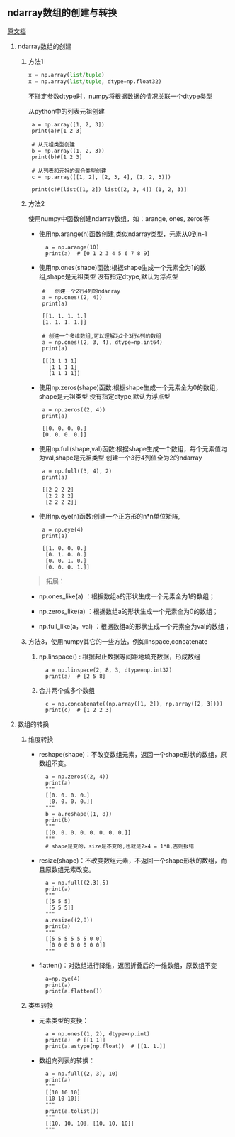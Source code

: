 ## ndarray数组的创建与转换
[原文档](https://blog.csdn.net/qq_41149269/article/details/81224111)


1. ndarray数组的创建

    1. 方法1

        ```python
        x = np.array(list/tuple)
        x = np.array(list/tuple, dtype=np.float32)
        ```

        不指定参数dtype时，numpy将根据数据的情况关联一个dtype类型

        从python中的列表元祖创建

            a = np.array([1, 2, 3])
            print(a)#[1 2 3]
            
            # 从元祖类型创建
            b = np.array((1, 2, 3))
            print(b)#[1 2 3]
            
            # 从列表和元祖的混合类型创建
            c = np.array([[1, 2], [2, 3, 4], (1, 2, 3)])
            
            print(c)#[list([1, 2]) list([2, 3, 4]) (1, 2, 3)]

    2. 方法2

        使用numpy中函数创建ndarray数组，如：arange, ones, zeros等
        
        - 使用np.arange(n)函数创建,类似ndarray类型，元素从0到n-1

                a = np.arange(10)
                print(a)  # [0 1 2 3 4 5 6 7 8 9]
            
        -  使用np.ones(shape)函数:根据shape生成一个元素全为1的数组,shape是元祖类型
            没有指定dtype,默认为浮点型
            
                #   创建一个2行4列的ndarray
                a = np.ones((2, 4))
                print(a)
                
                [[1. 1. 1. 1.]
                [1. 1. 1. 1.]]
                
                # 创建一个多维数组,可以理解为2个3行4列的数组
                a = np.ones((2, 3, 4), dtype=np.int64)
                print(a)
                
                [[[1 1 1 1]
                  [1 1 1 1]
                  [1 1 1 1]]
        -  使用np.zeros(shape)函数:根据shape生成一个元素全为0的数组，shape是元祖类型
           没有指定dtype,默认为浮点型
           
                a = np.zeros((2, 4))
                print(a)
                
                [[0. 0. 0. 0.]
                [0. 0. 0. 0.]]
           
        -  使用np.full(shape,val)函数:根据shape生成一个数组，每个元素值均为val,shape是元祖类型
            创建一个3行4列值全为2的ndarray
            
                a = np.full((3, 4), 2)
                print(a)
                
                [[2 2 2 2]
                 [2 2 2 2]
                 [2 2 2 2]]
            
        -  使用np.eye(n)函数:创建一个正方形的n*n单位矩阵,

                a = np.eye(4)
                print(a)
                
                [[1. 0. 0. 0.]
                 [0. 1. 0. 0.]
                 [0. 0. 1. 0.]
                 [0. 0. 0. 1.]]
            
        > 拓展：

        + np.ones_like(a) ：根据数组a的形状生成一个元素全为1的数组；
        
        + np.zeros_like(a) ：根据数组a的形状生成一个元素全为0的数组；
        
        + np.full_like(a，val) ：根据数组a的形状生成一个元素全为val的数组；
        
    3. 方法3，使用numpy其它的一些方法，例如linspace,concatenate

       1. np.linspace() : 根据起止数据等间距地填充数据，形成数组
          
                a = np.linspace(2, 8, 3, dtype=np.int32)
                print(a)  # [2 5 8]
            
       2. 合并两个或多个数组
       
                c = np.concatenate((np.array([1, 2]), np.array([2, 3])))
                print(c)  # [1 2 2 3]

2. 数组的转换

    1. 维度转换
    
        - reshape(shape)：不改变数组元素，返回一个shape形状的数组，原数组不变。

                a = np.zeros((2, 4))
                print(a)
                """
                [[0. 0. 0. 0.]
                 [0. 0. 0. 0.]]
                """
                b = a.reshape((1, 8))
                print(b)
                """
                [[0. 0. 0. 0. 0. 0. 0. 0.]]
                """
                # shape是变的，size是不变的,也就是2×4 = 1*8,否则报错

        - resize(shape)：不改变数组元素，不返回一个shape形状的数组，而且原数组元素改变。

                a = np.full((2,3),5)
                print(a)
                """
                [[5 5 5]
                 [5 5 5]]
                """
                a.resize((2,8))
                print(a)
                """
                [[5 5 5 5 5 5 0 0]
                 [0 0 0 0 0 0 0 0]]
                """
            
        - flatten()：对数组进行降维，返回折叠后的一维数组，原数组不变

                a=np.eye(4)
                print(a)
                print(a.flatten())
        
    2. 类型转换
    
        - 元素类型的变换：
        
                a = np.ones((1, 2), dtype=np.int)
                print(a)  # [[1 1]]
                print(a.astype(np.float))  # [[1. 1.]]
            
        - 数组向列表的转换：
        
                a = np.full((2, 3), 10)
                print(a)
                """
                [[10 10 10]
                [10 10 10]]
                """
                print(a.tolist())
                """
                [[10, 10, 10], [10, 10, 10]]
                """
